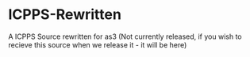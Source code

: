 # ICPPS-Rewritten
A ICPPS Source rewritten for as3
(Not currently released, if you wish to recieve this source when we release it - it will be here)
